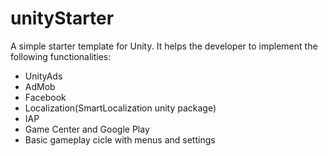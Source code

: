 # unityStarter

A simple starter template for Unity. It helps the developer to implement the following functionalities:
- UnityAds
- AdMob
- Facebook
- Localization(SmartLocalization unity package)
- IAP
- Game Center and Google Play
- Basic gameplay cicle with menus and settings
